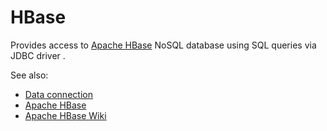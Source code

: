 <!-- TITLE: HBase -->
<!-- SUBTITLE: -->

# HBase

Provides access to [Apache HBase](https://hbase.apache.org/) NoSQL database
using SQL queries via JDBC driver . 

See also:

  * [Data connection](../data-connection.md)
  * [Apache HBase](https://hbase.apache.org/)
  * [Apache HBase Wiki](https://en.wikipedia.org/wiki/Apache_HBase)
